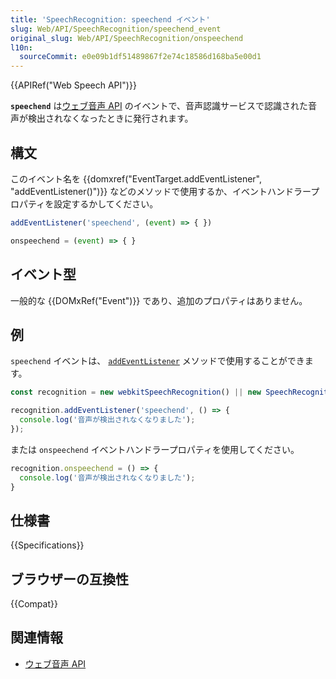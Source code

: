 ```yaml
---
title: 'SpeechRecognition: speechend イベント'
slug: Web/API/SpeechRecognition/speechend_event
original_slug: Web/API/SpeechRecognition/onspeechend
l10n:
  sourceCommit: e0e09b1df51489867f2e74c18586d168ba5e00d1
---
```


{{APIRef("Web Speech API")}}

**`speechend`** は[ウェブ音声 API](/ja/docs/Web/API/Web_Speech_API) のイベントで、音声認識サービスで認識された音声が検出されなくなったときに発行されます。

## 構文

このイベント名を {{domxref("EventTarget.addEventListener", "addEventListener()")}} などのメソッドで使用するか、イベントハンドラープロパティを設定するかしてください。

```js
addEventListener('speechend', (event) => { })

onspeechend = (event) => { }
```

## イベント型

一般的な {{DOMxRef("Event")}} であり、追加のプロパティはありません。

## 例

`speechend` イベントは、 [`addEventListener`](/ja/docs/Web/API/EventTarget/addEventListener) メソッドで使用することができます。

```js
const recognition = new webkitSpeechRecognition() || new SpeechRecognition();

recognition.addEventListener('speechend', () => {
  console.log('音声が検出されなくなりました');
});
```

または `onspeechend` イベントハンドラープロパティを使用してください。

```js
recognition.onspeechend = () => {
  console.log('音声が検出されなくなりました');
}
```

## 仕様書

{{Specifications}}

## ブラウザーの互換性

{{Compat}}

## 関連情報

- [ウェブ音声 API](/ja/docs/Web/API/Web_Speech_API)
